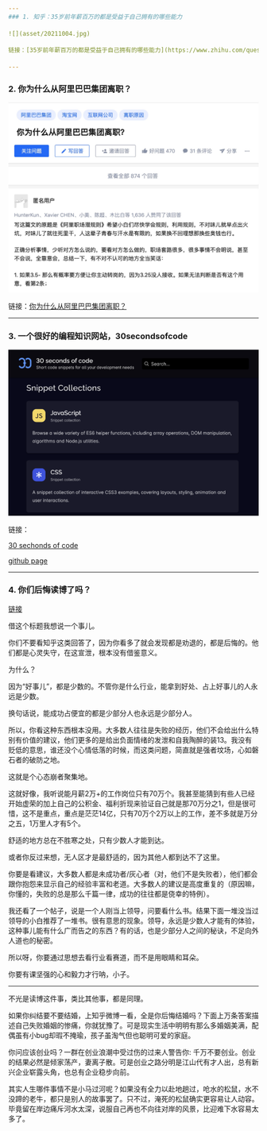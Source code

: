 ```yaml
---
### 1. 知乎：35岁前年薪百万的都是受益于自己拥有的哪些能力

![](asset/20211004.jpg)

链接：[35岁前年薪百万的都是受益于自己拥有的哪些能力](https://www.zhihu.com/question/430806666/answer/1605415717)

---
```




### 2. 你为什么从阿里巴巴集团离职？

![](asset/20211005.jpg)

链接：[你为什么从阿里巴巴集团离职？](https://www.zhihu.com/question/22032540/answer/1851214303)

---




### 3. 一个很好的编程知识网站，30secondsofcode

![](asset/20211006.jpg)

链接：

[30 sechonds of code](https://www.30secondsofcode.org/git/p/1)

[github page](https://github.com/30-seconds/30-seconds-of-python)

---



### 4. 你们后悔读博了吗？

[链接](https://www.zhihu.com/question/482665249/answer/2097085429)

借这个标题我想说一个事儿。

你们不要看知乎这类回答了，因为你看多了就会发现都是劝退的，都是后悔的。他们都是心灵失守，在这宣泄，根本没有借鉴意义。

为什么？

因为“好事儿”，都是少数的。不管你是什么行业，能拿到好处、占上好事儿的人永远是少数。

换句话说，能成功占便宜的都是少部分人也永远是少部分人。

所以，你看这种东西根本没用。大多数人往往是失败的经历，他们不会给出什么特别有价值的建议，他们更多的是给出负面情绪的发泄和自我陶醉的装13。我没有贬低的意思，谁还没个心情低落的时候，而这类问题，简直就是强者坟场，心如磐石者的破防之地。

这就是个心态崩者聚集地。

这就好像，我听说能月薪2万+的工作岗位只有70万个。我甚至能猜到有些人已经开始虚荣的加上自己的公积金、福利折现来验证自己就是那70万分之1，但是很可惜，这不是重点，重点是茫茫14亿，只有70万个2万以上的工作，差不多就是万分之五，1万里人才有5个。

舒适的地方总在不胜寒之处，只有少数人才能到达。

或者你反过来想，无人区才是最舒适的，因为其他人都到达不了这里。

你要是看建议，大多数人都是未成功者/灰心者（对，他们不是失败者），他们都会跟你抱怨来显示自己的经验丰富和老道。大多数人的建议是高度重复的（原因嘛，你懂的，失败的总是那么千篇一律，成功的往往都是侥幸的特例）。

我还看了一个帖子，说是一个人刚当上领导，问要看什么书。结果下面一堆没当过领导的小白推荐了一堆书。很有意思的现象。领导，永远是少数人才能有的体验，这种事儿能有什么广而告之的东西？有的话，也是少部分人之间的秘诀，不足向外人道也的秘密。

所以呀，你要通过思想去看行业看赛道，而不是用眼睛和耳朵。

你要有课坚强的心和毅力才行呐，小子。

---

不光是读博这件事，类比其他事，都是同理。

如果你纠结要不要结婚，上知乎微博一看，全是你后悔结婚吗？下面上万条答案描述自己失败婚姻的惨痛，你就犹豫了。可是现实生活中明明有那么多婚姻美满，配偶虽有小bug却瑕不掩瑜，孩子虽淘气但也聪明可爱的家庭。

你问应该创业吗？一群在创业浪潮中受过伤的过来人警告你: 千万不要创业。创业的结果必然是倾家荡产，妻离子散。可是创业之路分明是江山代有才人出，总有新兴企业崭露头角，也总有企业稳步向前。

其实人生哪件事情不是小马过河呢？如果没有全力以赴地趟过，呛水的松鼠，水不没蹄的老牛，都只是别人的故事罢了。只不过，淹死的松鼠确实更容易让人动容。毕竟留在岸边痛斥河水太深，说服自己再也不向往对岸的风景，比迎难下水容易太多了。


